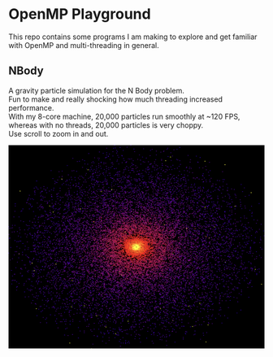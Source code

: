 # OpenMP Playground

This repo contains some programs I am making to explore and get familiar with OpenMP and multi-threading in general.

## NBody

A gravity particle simulation for the N Body problem.  
Fun to make and really shocking how much threading increased performance.  
With my 8-core machine, 20,000 particles run smoothly at ~120 FPS, whereas with no threads, 20,000 particles is very choppy.  
Use scroll to zoom in and out.  

<img src="Images/NBody.png" width="600" height="400">
